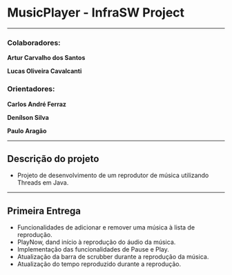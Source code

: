 # MusicPlayer - InfraSW Project

---

### Colaboradores:

**Artur Carvalho dos Santos**

**Lucas Oliveira Cavalcanti**

### Orientadores:

**Carlos André Ferraz**

**Denílson Silva**

**Paulo Aragão**

---

## Descrição do projeto

- Projeto de desenvolvimento de um reprodutor de música utilizando Threads em Java.

---

## Primeira Entrega

- Funcionalidades de adicionar e remover uma música à lista de reprodução.
- PlayNow, dand início à reprodução do áudio da música.
- Implementação das funcionalidades de Pause e Play.
- Atualização da barra de scrubber durante a reprodução da música.
- Atualização do tempo reproduzido durante a reprodução.
